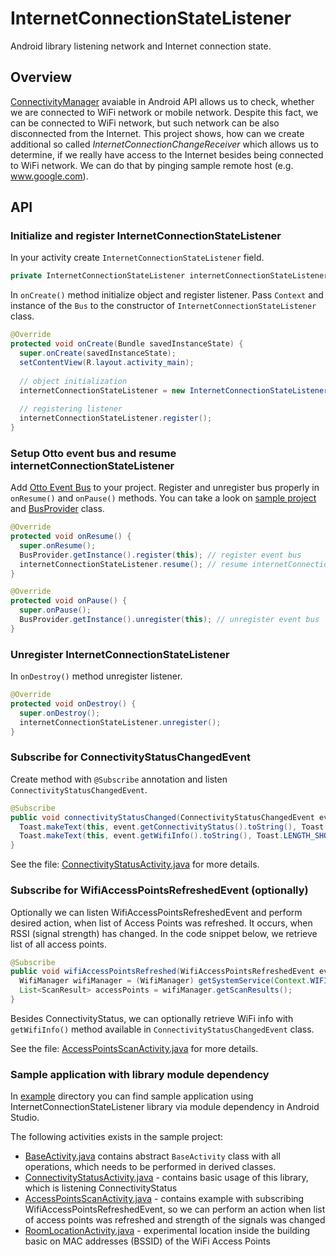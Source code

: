 InternetConnectionStateListener
===============================

Android library listening network and Internet connection state.

## Overview
[ConnectivityManager](http://developer.android.com/reference/android/net/ConnectivityManager.html) avaiable in Android API allows us to check, whether we are connected to WiFi network or mobile network. Despite this fact, we can be connected to WiFi network, but such network can be also disconnected from the Internet. This project shows, how can we create additional so called _InternetConnectionChangeReceiver_ which allows us to determine, if we really have access to the Internet besides being connected to WiFi network. We can do that by pinging sample remote host (e.g. www.google.com).

## API

### Initialize and register InternetConnectionStateListener

In your activity create `InternetConnectionStateListener` field.

```java
private InternetConnectionStateListener internetConnectionStateListener;
```

In `onCreate()` method initialize object and register listener.
Pass `Context` and instance of the `Bus` to the constructor of `InternetConnectionStateListener` class.

```java
@Override
protected void onCreate(Bundle savedInstanceState) {
  super.onCreate(savedInstanceState);
  setContentView(R.layout.activity_main);
  
  // object initialization
  internetConnectionStateListener = new InternetConnectionStateListener(this, BusProvider.getInstance());
  
  // registering listener
  internetConnectionStateListener.register();
}
```

### Setup Otto event bus and resume internetConnectionStateListener

Add [Otto Event Bus](http://square.github.io/otto/) to your project. Register and unregister bus properly in `onResume()` and `onPause()` methods. You can take a look on [sample project](https://github.com/pwittchen/InternetConnectionStateListener/tree/master/example) and [BusProvider](https://github.com/pwittchen/InternetConnectionStateListener/blob/master/example/src/main/java/pwittchen/com/icsl/eventbus/BusProvider.java) class.

```java
@Override
protected void onResume() {
  super.onResume();
  BusProvider.getInstance().register(this); // register event bus
  internetConnectionStateListener.resume(); // resume internetConnectionStateListener
}

@Override
protected void onPause() {
  super.onPause();
  BusProvider.getInstance().unregister(this); // unregister event bus
}
```

### Unregister InternetConnectionStateListener

In `onDestroy()` method unregister listener.

```java
@Override
protected void onDestroy() {
  super.onDestroy();
  internetConnectionStateListener.unregister();
}
```

### Subscribe for ConnectivityStatusChangedEvent

Create method with `@Subscribe` annotation and listen `ConnectivityStatusChangedEvent`.

```java
@Subscribe
public void connectivityStatusChanged(ConnectivityStatusChangedEvent event) {
  Toast.makeText(this, event.getConnectivityStatus().toString(), Toast.LENGTH_SHORT).show();
  Toast.makeText(this, event.getWifiInfo().toString(), Toast.LENGTH_SHORT).show();
}
```

See the file: [ConnectivityStatusActivity.java](https://github.com/pwittchen/InternetConnectionStateListener/blob/master/example/src/main/java/pwittchen/com/icsl/activity/ConnectivityStatusActivity.java) for more details.

### Subscribe for WifiAccessPointsRefreshedEvent (optionally)

Optionally we can listen WifiAccessPointsRefreshedEvent and perform desired action, when list of Access Points was refreshed. It occurs, when RSSI (signal strength) has changed. In the code snippet below, we retrieve list of all access points.

```java
@Subscribe
public void wifiAccessPointsRefreshed(WifiAccessPointsRefreshedEvent event) {
  WifiManager wifiManager = (WifiManager) getSystemService(Context.WIFI_SERVICE);
  List<ScanResult> accessPoints = wifiManager.getScanResults();
}
```

Besides ConnectivityStatus, we can optionally retrieve WiFi info with `getWifiInfo()` method available in `ConnectivityStatusChangedEvent` class.

See the file: [AccessPointsScanActivity.java](https://github.com/pwittchen/InternetConnectionStateListener/blob/master/example/src/main/java/pwittchen/com/icsl/activity/AccessPointsScanActivity.java) for more details.

### Sample application with library module dependency
In [example](https://github.com/pwittchen/InternetConnectionStateListener/tree/master/example) directory you can find sample application using InternetConnectionStateListener library via module dependency in Android Studio.

The following activities exists in the sample project:
* [BaseActivity.java](https://github.com/pwittchen/InternetConnectionStateListener/blob/master/example/src/main/java/pwittchen/com/icsl/activity/BaseActivity.java) contains abstract `BaseActivity` class with all operations, which needs to be performed in derived classes.
* [ConnectivityStatusActivity.java](https://github.com/pwittchen/InternetConnectionStateListener/blob/master/example/src/main/java/pwittchen/com/icsl/activity/ConnectivityStatusActivity.java) - contains basic usage of this library, which is listening ConnectivityStatus
* [AccessPointsScanActivity.java](https://github.com/pwittchen/InternetConnectionStateListener/blob/master/example/src/main/java/pwittchen/com/icsl/activity/AccessPointsScanActivity.java) - contains example with subscribing WifiAccessPointsRefreshedEvent, so we can perform an action when list of access points was refreshed and strength of the signals was changed
* [RoomLocationActivity.java](https://github.com/pwittchen/InternetConnectionStateListener/blob/master/example/src/main/java/pwittchen/com/icsl/activity/RoomLocationActivity.java) - experimental location inside the building basic on MAC addresses (BSSID) of the WiFi Access Points
